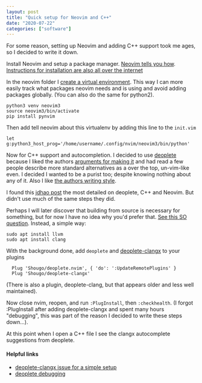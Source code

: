 ```yaml
---
layout: post
title: "Quick setup for Neovim and C++"
date: "2020-07-22"
categories: ["software"]
---
```

For some reason, setting up Neovim and adding C++ support took me ages, so I decided to write it down.

Install Neovim and setup a package manager. [Neovim tells you how](https://github.com/neovim/neovim/wiki/Installing-Neovim#ubuntu). [Instructions for installation are also all over the internet](https://medium.com/better-programming/setting-up-neovim-for-web-development-in-2020-d800de3efacd)

In the neovim folder I [create a virtual environment](https://docs.python.org/3/library/venv.html). This way I can more easily track what packages neovim needs and is using and avoid adding packages globally. (You can also do the same for python2).

    python3 venv neovim3
    source neovim3/bin/activate
    pip install pynvim

Then add tell neovim about this virtualenv by adding this line to the `init.vim`

    let g:python3_host_prog='/home/username/.config/nvim/neovim3/bin/python'

Now for C++ support and autocompletion. I decided to use [deoplete](https://github.com/Shougo/deoplete/) because I liked the authors [arguments for making it](https://github.com/Shougo/deoplete.nvim/blob/master/doc/deoplete.txt#L1990) and had read a few people describe more standard alternatives as a over the top, un-vim-like even. I decided I wanted to be a purist too; despite knowing nothing about any of it. Also I like [the authors writing style](https://github.com/Shougo/deoplete.nvim/blob/master/doc/deoplete.txt#L1973).

I found this [jdhao post](https://jdhao.github.io/2020/04/19/nvim_cpp_and_c_completion/) the most detailed on deoplete, C++ and Neovim. But didn't use much of the same steps they did.

Perhaps I will later discover that building from source is necessary for something, but for now I have no idea why you'd prefer that. [See this SO question](https://stackoverflow.com/a/33573422/6859185). Instead, a simple way:

    sudo apt install llvm
    sudo apt install clang

With the background done, add `deoplete` and [deoplete-clangx](https://github.com/Shougo/deoplete-clangx) to your plugins

      Plug 'Shougo/deoplete.nvim', { 'do': ':UpdateRemotePlugins' }
      Plug 'Shougo/deoplete-clangx'

(There is also a plugin, deoplete-clang, but that appears older and less well maintained).

Now close nvim, reopen, and run `:PlugInstall`, then `:checkhealth`. (I forgot :PlugInstall after adding deoplete-clangx and spent many hours "debugging", this was part of the reason I decided to write these steps down...).

At this point when I open a C++ file I see the clangx autocomplete suggestions from deoplete. 

#### Helpful links
- [deoplete-clangx issue for a simple setup](https://github.com/Shougo/deoplete-clangx/issues/8)
- [deoplete debugging](https://github.com/Shougo/deoplete.nvim/blob/master/doc/deoplete.txt#L1543)